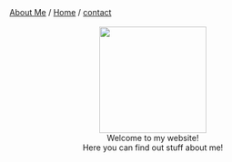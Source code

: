 <!DOCTYPE html>
<html>
<title>thetoastedpotato's website</title>
<link rel="icon" type="image/x-icon" href="favicon.ico">
<link rel="stylesheet" href="styles/StyleSheet1.css">
<body>
<nav>
<div class="links">
<a href="/about.md">About Me</a>
/
<a href="thetoastedpotato.github.io">Home</a>
/
<a href="">contact</a>
</div>
</nav>
<br>
<center><img src="https://basil.cafe/img/buttons/luckystar.gif" width="188px"></a></center>
<center>Welcome to my website!</center>
<center>Here you can find out stuff about me!</center>
  </body>
</html>
